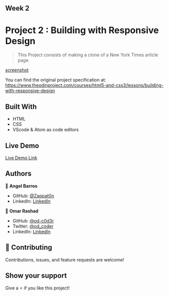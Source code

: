 [](https://img.shields.io/badge/Microverse-blueviolet)

## Week 2

# Project 2 :  Building with Responsive Design

> This Project consists of making a clone of a New York Times article page.

[screenshot](./assets/imgs/screenshot.png)

You can find the original project specification at: https://www.theodinproject.com/courses/html5-and-css3/lessons/building-with-responsive-design

## Built With

- HTML
- CSS
- VScode & Atom as code editors

## Live Demo 

[Live Demo Link](https://zappat0n.github.io/TNW-clone/.)

## Authors

👤 **Angel Barros**

- GitHub: [@Zappat0n](https://github.com/Zappat0n)
- LinkedIn: [LinkedIn](https://www.linkedin.com/in/angel-luis-barros-pazos-8889011b5/)

👤 **Omar Rashad**

- GitHub: [@od-c0d3r](https://github.com/od-c0d3r)
- Twitter: [@od_coder](https://twitter.com/od_coder)
- LinkedIn: [LinkedIn](https://www.linkedin.com/in/omarrashad/)

## 🤝 Contributing

Contributions, issues, and feature requests are welcome!

## Show your support

Give a ⭐️ if you like this project!


